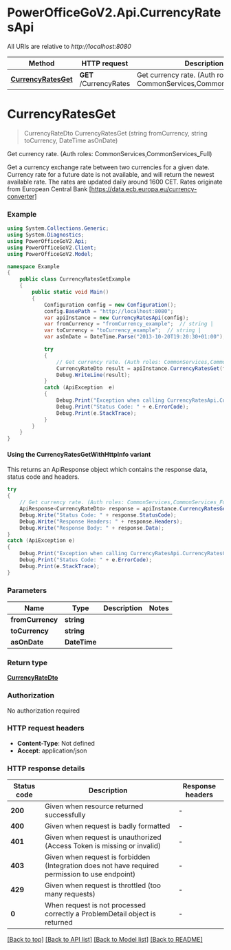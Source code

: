 # PowerOfficeGoV2.Api.CurrencyRatesApi

All URIs are relative to *http://localhost:8080*

| Method | HTTP request | Description |
|--------|--------------|-------------|
| [**CurrencyRatesGet**](CurrencyRatesApi.md#currencyratesget) | **GET** /CurrencyRates | Get currency rate. (Auth roles: CommonServices,CommonServices_Full) |

<a id="currencyratesget"></a>
# **CurrencyRatesGet**
> CurrencyRateDto CurrencyRatesGet (string fromCurrency, string toCurrency, DateTime asOnDate)

Get currency rate. (Auth roles: CommonServices,CommonServices_Full)

Get a currency exchange rate between two currencies for a given date.  Currency rate for a future date is not available, and will return the newest available rate.  The rates are updated daily around 1600 CET.  Rates originate from European Central Bank [https://data.ecb.europa.eu/currency-converter]

### Example
```csharp
using System.Collections.Generic;
using System.Diagnostics;
using PowerOfficeGoV2.Api;
using PowerOfficeGoV2.Client;
using PowerOfficeGoV2.Model;

namespace Example
{
    public class CurrencyRatesGetExample
    {
        public static void Main()
        {
            Configuration config = new Configuration();
            config.BasePath = "http://localhost:8080";
            var apiInstance = new CurrencyRatesApi(config);
            var fromCurrency = "fromCurrency_example";  // string | 
            var toCurrency = "toCurrency_example";  // string | 
            var asOnDate = DateTime.Parse("2013-10-20T19:20:30+01:00");  // DateTime | 

            try
            {
                // Get currency rate. (Auth roles: CommonServices,CommonServices_Full)
                CurrencyRateDto result = apiInstance.CurrencyRatesGet(fromCurrency, toCurrency, asOnDate);
                Debug.WriteLine(result);
            }
            catch (ApiException  e)
            {
                Debug.Print("Exception when calling CurrencyRatesApi.CurrencyRatesGet: " + e.Message);
                Debug.Print("Status Code: " + e.ErrorCode);
                Debug.Print(e.StackTrace);
            }
        }
    }
}
```

#### Using the CurrencyRatesGetWithHttpInfo variant
This returns an ApiResponse object which contains the response data, status code and headers.

```csharp
try
{
    // Get currency rate. (Auth roles: CommonServices,CommonServices_Full)
    ApiResponse<CurrencyRateDto> response = apiInstance.CurrencyRatesGetWithHttpInfo(fromCurrency, toCurrency, asOnDate);
    Debug.Write("Status Code: " + response.StatusCode);
    Debug.Write("Response Headers: " + response.Headers);
    Debug.Write("Response Body: " + response.Data);
}
catch (ApiException e)
{
    Debug.Print("Exception when calling CurrencyRatesApi.CurrencyRatesGetWithHttpInfo: " + e.Message);
    Debug.Print("Status Code: " + e.ErrorCode);
    Debug.Print(e.StackTrace);
}
```

### Parameters

| Name | Type | Description | Notes |
|------|------|-------------|-------|
| **fromCurrency** | **string** |  |  |
| **toCurrency** | **string** |  |  |
| **asOnDate** | **DateTime** |  |  |

### Return type

[**CurrencyRateDto**](CurrencyRateDto.md)

### Authorization

No authorization required

### HTTP request headers

 - **Content-Type**: Not defined
 - **Accept**: application/json


### HTTP response details
| Status code | Description | Response headers |
|-------------|-------------|------------------|
| **200** | Given when resource returned successfully |  -  |
| **400** | Given when request is badly formatted |  -  |
| **401** | Given when request is unauthorized (Access Token is missing or invalid) |  -  |
| **403** | Given when request is forbidden (Integration does not have required permission to use endpoint) |  -  |
| **429** | Given when request is throttled (too many requests) |  -  |
| **0** | When request is not processed correctly a ProblemDetail object is returned |  -  |

[[Back to top]](#) [[Back to API list]](../../README.md#documentation-for-api-endpoints) [[Back to Model list]](../../README.md#documentation-for-models) [[Back to README]](../../README.md)

